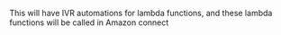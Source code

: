 This will have IVR automations for lambda functions, and these lambda functions will be called in Amazon connect
